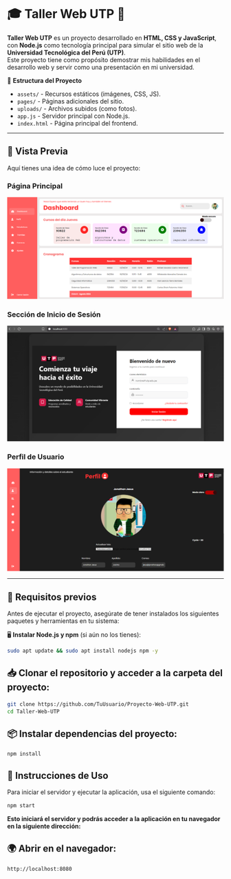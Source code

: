 # 🎓 Taller Web UTP 🚀  

**Taller Web UTP** es un proyecto desarrollado en **HTML, CSS y JavaScript**, con **Node.js** como tecnología principal para simular el sitio web de la **Universidad Tecnológica del Perú (UTP)**.  
Este proyecto tiene como propósito demostrar mis habilidades en el desarrollo web y servir como una presentación en mi universidad.  

📂 **Estructura del Proyecto**  
- `assets/` - Recursos estáticos (imágenes, CSS, JS).
- `pages/` - Páginas adicionales del sitio.
- `uploads/` - Archivos subidos (como fotos).
- `app.js` - Servidor principal con Node.js.
- `index.html` - Página principal del frontend.
---

## 📸 Vista Previa
Aquí tienes una idea de cómo luce el proyecto:

### Página Principal
![Vista previa de la página principal](assets/screenshots/homepage-preview.png)

### Sección de Inicio de Sesión
![Vista previa de la sección de login](assets/screenshots/login-preview.png)

### Perfil de Usuario
![Vista previa de la sección de login](assets/screenshots/profile-preview.png)

---

## 📌 Requisitos previos  

Antes de ejecutar el proyecto, asegúrate de tener instalados los siguientes paquetes y herramientas en tu sistema:  

🖥 **Instalar Node.js y npm** (si aún no los tienes):  

```bash
sudo apt update && sudo apt install nodejs npm -y
```

## 📥 Clonar el repositorio y acceder a la carpeta del proyecto:

```bash
git clone https://github.com/TuUsuario/Proyecto-Web-UTP.git
cd Taller-Web-UTP
```

## 📦 Instalar dependencias del proyecto:

```bash
npm install
```

## 🚀 Instrucciones de Uso
Para iniciar el servidor y ejecutar la aplicación, usa el siguiente comando:

```bash
npm start
```

**Esto iniciará el servidor y podrás acceder a la aplicación en tu navegador en la siguiente dirección:**

## 🌍 Abrir en el navegador:
```
http://localhost:8080
```
